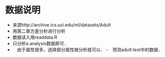 # 数据说明

- 来源http://archive.ics.uci.edu/ml/datasets/Adult
- 用第二章方差分析进行分析
- 数据读入用readdata.R
- 只分析a.analysis数据即可．
- 　由于属性很多，选择部分属性做分析就可以．
-　预测adult.test中的数据．
